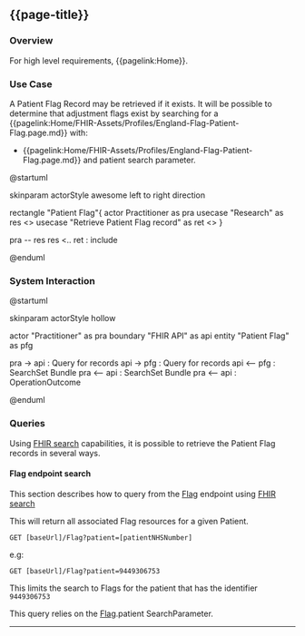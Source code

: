 ## {{page-title}}

### Overview

For high level requirements, {{pagelink:Home}}.

### Use Case

A Patient Flag Record may be retrieved if it exists.  It will be possible to determine that adjustment flags exist by searching for a {{pagelink:Home/FHIR-Assets/Profiles/England-Flag-Patient-Flag.page.md}}   with:

- {{pagelink:Home/FHIR-Assets/Profiles/England-Flag-Patient-Flag.page.md}} and patient search parameter.


<plantuml>
@startuml

skinparam actorStyle awesome
left to right direction

rectangle "Patient Flag"{
actor Practitioner as pra
usecase "Research" as res <<abstract>>
usecase "Retrieve Patient Flag record" as ret <<abstract>>
}

pra -- res
res <.. ret : include

@enduml
</plantuml>

### System Interaction

<plantuml>
@startuml

skinparam actorStyle hollow

actor        "Practitioner"     as pra
boundary     "FHIR API"         as api
entity       "Patient Flag"     as pfg

pra ->  api : Query for records
api ->  pfg : Query for records
api <-- pfg : SearchSet Bundle
pra <-- api : SearchSet Bundle
pra <-- api : OperationOutcome

@enduml
</plantuml>

### Queries

Using [FHIR search](https://www.hl7.org/fhir/search.html) capabilities, it is possible to retrieve the Patient Flag records in several ways.

#### Flag endpoint search

This section describes how to query from the [Flag](http://www.hl7.org/fhir/R4/flag.html) endpoint using [FHIR search](https://www.hl7.org/fhir/search.html)

This will return all associated Flag resources for a given Patient.

```
GET [baseUrl]/Flag?patient=[patientNHSNumber]
```

e.g:

```
GET [baseUrl]/Flag?patient=9449306753
```
This limits the search to Flags for the patient that has the identifier `9449306753`

This query relies on the [Flag](http://www.hl7.org/fhir/R4/flag.html#search).patient SearchParameter.

---